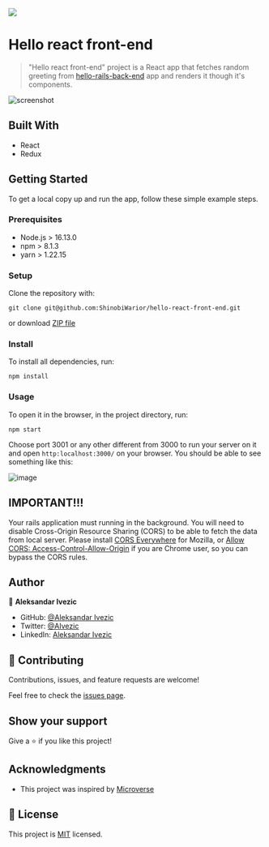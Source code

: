 ![](https://img.shields.io/badge/microverse-blueviolet)

# Hello react front-end

> "Hello react front-end" project is a React app that fetches random greeting from [hello-rails-back-end]() app and renders it though it's components.


![screenshot](https://user-images.githubusercontent.com/63932912/140924909-6f3085f0-ff41-4a66-8b7f-6f6aecae6398.png)


## Built With

- React
- Redux


## Getting Started

To get a local copy up and run the app, follow these simple example steps.

### Prerequisites

- Node.js > 16.13.0
- npm > 8.1.3
- yarn > 1.22.15

### Setup

Clone the repository with:

```
git clone git@github.com:ShinobiWarior/hello-react-front-end.git
```
or download [ZIP file](https://github.com/ShinobiWarior/hello-react-front-end/archive/refs/heads/dev.zip)

### Install
To install all dependencies, run:
```
npm install
```

### Usage
To open it in the browser, in the project directory, run:

 ```
 npm start
 ```
 Choose port 3001 or any other different from 3000 to run your server on it
 and open `http:localhost:3000/` on your browser.
 You should be able to see something like this: 
 
 ![image](https://user-images.githubusercontent.com/63932912/140925610-b02b8d1f-7838-4636-8ad1-d5e1e0c061a3.png)

## IMPORTANT!!!
Your rails application must running in the background. You will need to disable 
Cross-Origin Resource Sharing (CORS) to be able to fetch the data from local server. Please install [CORS Everywhere](https://www.google.com/url?sa=t&rct=j&q=&esrc=s&source=web&cd=&cad=rja&uact=8&ved=2ahUKEwiPqvKKp4v0AhXl7rsIHRuVAKAQFnoECAMQAQ&url=https%3A%2F%2Faddons.mozilla.org%2Fen-US%2Ffirefox%2Faddon%2Fcors-everywhere%2F&usg=AOvVaw1OOYLLfba3mibDNyTCaZJ7) for Mozilla, or [Allow CORS: Access-Control-Allow-Origin](https://chrome.google.com/webstore/detail/allow-cors-access-control/lhobafahddgcelffkeicbaginigeejlf) if you are Chrome user, so you can bypass the CORS rules.

## Author

👤 **Aleksandar Ivezic**

- GitHub: [@Aleksandar Ivezic](https://github.com/ShinobiWarior)
- Twitter: [@AIvezic](https://twitter.com/AIvezic)
- LinkedIn: [Aleksandar Ivezic](https://www.linkedin.com/in/aleksandar-ivezic/)

## 🤝 Contributing

Contributions, issues, and feature requests are welcome!

Feel free to check the [issues page](https://github.com/ShinobiWarior/hello-react-front-end/issues).

## Show your support

Give a ⭐️ if you like this project!

## Acknowledgments

- This project was inspired by [Microverse](https://www.microverse.org/?grsf=w9rx3c)

## 📝 License

This project is [MIT](https://github.com/ShinobiWarior/hello-react-front-end/blob/setup/LICENSE) licensed.
